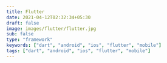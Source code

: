 ```yaml
---
title: Flutter
date: 2021-04-12T02:32:34+05:30
draft: false
image: images/flutter/flutter.jpg
sub: false
type: "framework"
keywords: ["dart", "android", "ios", "flutter", "mobile"]
tags: ["dart", "android", "ios", "flutter", "mobile"]
---
```


